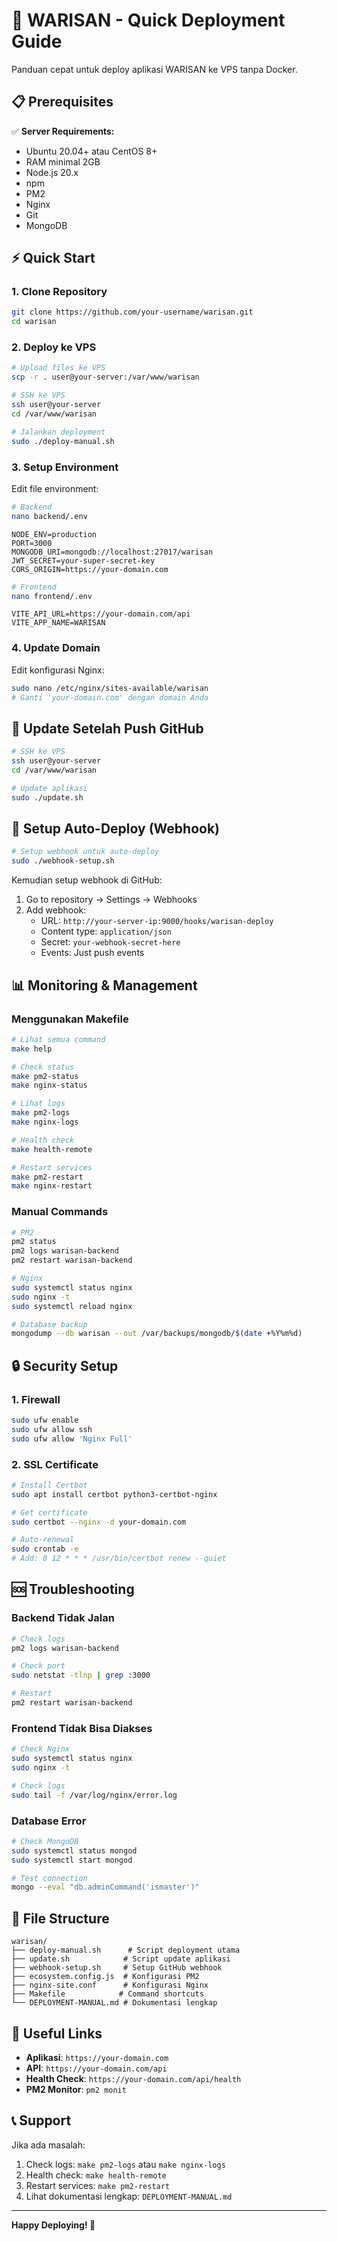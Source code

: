 # 🚀 WARISAN - Quick Deployment Guide

Panduan cepat untuk deploy aplikasi WARISAN ke VPS tanpa Docker.

## 📋 Prerequisites

✅ **Server Requirements:**
- Ubuntu 20.04+ atau CentOS 8+
- RAM minimal 2GB
- Node.js 20.x
- npm
- PM2
- Nginx
- Git
- MongoDB

## ⚡ Quick Start

### 1. Clone Repository
```bash
git clone https://github.com/your-username/warisan.git
cd warisan
```

### 2. Deploy ke VPS
```bash
# Upload files ke VPS
scp -r . user@your-server:/var/www/warisan

# SSH ke VPS
ssh user@your-server
cd /var/www/warisan

# Jalankan deployment
sudo ./deploy-manual.sh
```

### 3. Setup Environment
Edit file environment:
```bash
# Backend
nano backend/.env
```
```env
NODE_ENV=production
PORT=3000
MONGODB_URI=mongodb://localhost:27017/warisan
JWT_SECRET=your-super-secret-key
CORS_ORIGIN=https://your-domain.com
```

```bash
# Frontend
nano frontend/.env
```
```env
VITE_API_URL=https://your-domain.com/api
VITE_APP_NAME=WARISAN
```

### 4. Update Domain
Edit konfigurasi Nginx:
```bash
sudo nano /etc/nginx/sites-available/warisan
# Ganti 'your-domain.com' dengan domain Anda
```

## 🔄 Update Setelah Push GitHub

```bash
# SSH ke VPS
ssh user@your-server
cd /var/www/warisan

# Update aplikasi
sudo ./update.sh
```

## 🤖 Setup Auto-Deploy (Webhook)

```bash
# Setup webhook untuk auto-deploy
sudo ./webhook-setup.sh
```

Kemudian setup webhook di GitHub:
1. Go to repository → Settings → Webhooks
2. Add webhook:
   - URL: `http://your-server-ip:9000/hooks/warisan-deploy`
   - Content type: `application/json`
   - Secret: `your-webhook-secret-here`
   - Events: Just push events

## 📊 Monitoring & Management

### Menggunakan Makefile
```bash
# Lihat semua command
make help

# Check status
make pm2-status
make nginx-status

# Lihat logs
make pm2-logs
make nginx-logs

# Health check
make health-remote

# Restart services
make pm2-restart
make nginx-restart
```

### Manual Commands
```bash
# PM2
pm2 status
pm2 logs warisan-backend
pm2 restart warisan-backend

# Nginx
sudo systemctl status nginx
sudo nginx -t
sudo systemctl reload nginx

# Database backup
mongodump --db warisan --out /var/backups/mongodb/$(date +%Y%m%d)
```

## 🔒 Security Setup

### 1. Firewall
```bash
sudo ufw enable
sudo ufw allow ssh
sudo ufw allow 'Nginx Full'
```

### 2. SSL Certificate
```bash
# Install Certbot
sudo apt install certbot python3-certbot-nginx

# Get certificate
sudo certbot --nginx -d your-domain.com

# Auto-renewal
sudo crontab -e
# Add: 0 12 * * * /usr/bin/certbot renew --quiet
```

## 🆘 Troubleshooting

### Backend Tidak Jalan
```bash
# Check logs
pm2 logs warisan-backend

# Check port
sudo netstat -tlnp | grep :3000

# Restart
pm2 restart warisan-backend
```

### Frontend Tidak Bisa Diakses
```bash
# Check Nginx
sudo systemctl status nginx
sudo nginx -t

# Check logs
sudo tail -f /var/log/nginx/error.log
```

### Database Error
```bash
# Check MongoDB
sudo systemctl status mongod
sudo systemctl start mongod

# Test connection
mongo --eval "db.adminCommand('ismaster')"
```

## 📁 File Structure

```
warisan/
├── deploy-manual.sh      # Script deployment utama
├── update.sh            # Script update aplikasi
├── webhook-setup.sh     # Setup GitHub webhook
├── ecosystem.config.js  # Konfigurasi PM2
├── nginx-site.conf      # Konfigurasi Nginx
├── Makefile            # Command shortcuts
└── DEPLOYMENT-MANUAL.md # Dokumentasi lengkap
```

## 🔗 Useful Links

- **Aplikasi**: `https://your-domain.com`
- **API**: `https://your-domain.com/api`
- **Health Check**: `https://your-domain.com/api/health`
- **PM2 Monitor**: `pm2 monit`

## 📞 Support

Jika ada masalah:
1. Check logs: `make pm2-logs` atau `make nginx-logs`
2. Health check: `make health-remote`
3. Restart services: `make pm2-restart`
4. Lihat dokumentasi lengkap: `DEPLOYMENT-MANUAL.md`

---

**Happy Deploying! 🎉**